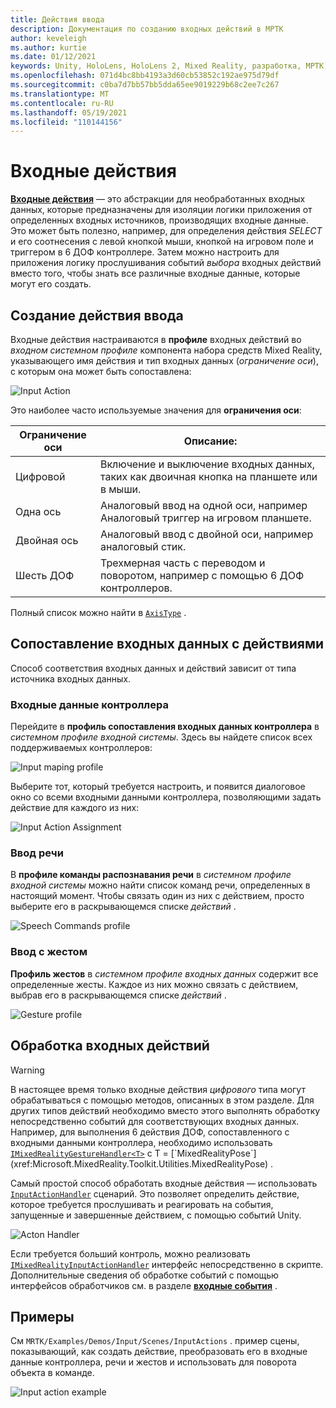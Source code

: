 ```yaml
---
title: Действия ввода
description: Документация по созданию входных действий в МРТК
author: keveleigh
ms.author: kurtie
ms.date: 01/12/2021
keywords: Unity, HoloLens, HoloLens 2, Mixed Reality, разработка, МРТК, Инпутактионс,
ms.openlocfilehash: 071d4bc8bb4193a3d60cb53852c192ae975d79df
ms.sourcegitcommit: c0ba7d7bb57bb5dda65ee9019229b68c2ee7c267
ms.translationtype: MT
ms.contentlocale: ru-RU
ms.lasthandoff: 05/19/2021
ms.locfileid: "110144156"
---
```

# <a name="input-actions"></a>Входные действия

[**Входные действия**](input-actions.md) — это абстракции для необработанных входных данных, которые предназначены для изоляции логики приложения от определенных входных источников, производящих входные данные. Это может быть полезно, например, для определения действия *SELECT* и его соотнесения с левой кнопкой мыши, кнопкой на игровом поле и триггером в 6 ДОФ контроллере. Затем можно настроить для приложения логику прослушивания событий *выбора* входных действий вместо того, чтобы знать все различные входные данные, которые могут его создать.

## <a name="creating-an-input-action"></a>Создание действия ввода

Входные действия настраиваются в **профиле** входных действий во *входном системном профиле* компонента набора средств Mixed Reality, указывающего имя действия и тип входных данных (*ограничение оси*), с которым она может быть сопоставлена:

<img src="../images/input/InputActions.png" alt="Input Action" style="max-width:100%;">

Это наиболее часто используемые значения для **ограничения оси**:

Ограничение оси | Описание:
--- | ---
Цифровой | Включение и выключение входных данных, таких как двоичная кнопка на планшете или в мыши.
Одна ось | Аналоговый ввод на одной оси, например Аналоговый триггер на игровом планшете.
Двойная ось | Аналоговый ввод с двойной оси, например аналоговый стик.
Шесть ДОФ | Трехмерная часть с переводом и поворотом, например с помощью 6 ДОФ контроллеров.

Полный список можно найти в [`AxisType`](xref:Microsoft.MixedReality.Toolkit.Utilities.AxisType) .

## <a name="mapping-input-to-actions"></a>Сопоставление входных данных с действиями

Способ соответствия входных данных и действий зависит от типа источника входных данных.

### <a name="controller-input"></a>Входные данные контроллера

Перейдите в **профиль сопоставления входных данных контроллера** в *системном профиле входной системы*. Здесь вы найдете список всех поддерживаемых контроллеров:

<img src="../images/input/ControllerInputMappingProfile.PNG" alt="Input maping profile" style="max-width:100%;">

Выберите тот, который требуется настроить, и появится диалоговое окно со всеми входными данными контроллера, позволяющими задать действие для каждого из них:

<img src="../images/input/InputActionAssignment.PNG" alt="Input Action Assignment" style="max-width:100%;">

### <a name="speech-input"></a>Ввод речи

В **профиле команды распознавания речи** в *системном профиле входной системы* можно найти список команд речи, определенных в настоящий момент. Чтобы связать один из них с действием, просто выберите его в раскрывающемся списке *действий* .

<img src="../images/input/SpeechCommandsProfile.png" alt="Speech Commands profile" style="max-width:100%;">

### <a name="gesture-input"></a>Ввод с жестом

**Профиль жестов** в *системном профиле входных данных* содержит все определенные жесты. Каждое из них можно связать с действием, выбрав его в раскрывающемся списке *действий* .

<img src="../images/input/GestureProfile.png" alt="Gesture profile" style="max-width:100%;">

## <a name="handling-input-actions"></a>Обработка входных действий

> [!WARNING]
> В настоящее время только входные действия *цифрового* типа могут обрабатываться с помощью методов, описанных в этом разделе. Для других типов действий необходимо вместо этого выполнять обработку непосредственно событий для соответствующих входных данных. Например, для выполнения 6 действия ДОФ, сопоставленного с входными данными контроллера, необходимо использовать [`IMixedRealityGestureHandler<T>`](xref:Microsoft.MixedReality.Toolkit.Input.IMixedRealityGestureHandler`1) с T = [`MixedRealityPose`](xref:Microsoft.MixedReality.Toolkit.Utilities.MixedRealityPose) .

Самый простой способ обработать входные действия — использовать [`InputActionHandler`](xref:Microsoft.MixedReality.Toolkit.Input.InputActionHandler) сценарий. Это позволяет определить действие, которое требуется прослушивать и реагировать на события, запущенные и завершенные действием, с помощью событий Unity.

<img src="../images/input/InputActionHandler.PNG" alt="Acton Handler" style="max-width:100%;">

Если требуется больший контроль, можно реализовать [`IMixedRealityInputActionHandler`](xref:Microsoft.MixedReality.Toolkit.Input.IMixedRealityInputActionHandler) интерфейс непосредственно в скрипте. Дополнительные сведения об обработке событий с помощью интерфейсов обработчиков см. в разделе [**входные события**](input-events.md) .

## <a name="examples"></a>Примеры

См `MRTK/Examples/Demos/Input/Scenes/InputActions` . пример сцены, показывающий, как создать действие, преобразовать его в входные данные контроллера, речи и жестов и использовать для поворота объекта в команде.

<img src="../images/input/InputActionsExample.PNG" alt="Input action example" style="max-width:100%;">
